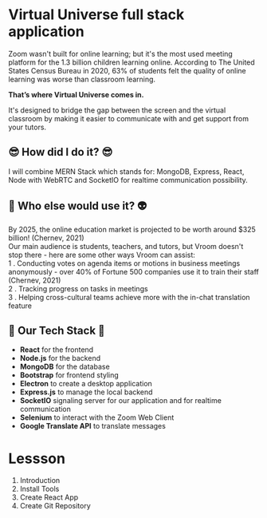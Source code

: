 # Virtual Universe full stack application

Zoom wasn't built for online learning; but it's the most used meeting platform for the 1.3 billion children learning online. According to The United States Census Bureau in 2020, 63% of students felt the quality of online learning was worse than classroom learning.

**That’s where Virtual Universe comes in.**

It's designed to bridge the gap between the screen and the virtual classroom by making it easier to communicate with and get support from your tutors.

## 😎 How did I do it? 😎

I will combine MERN Stack which stands for: MongoDB, Express, React, Node with WebRTC and SocketIO for realtime communication possibility.

## 👾 Who else would use it? 👽

By 2025, the online education market is projected to be worth around \$325 billion! (Chernev, 2021) <br/>
Our main audience is students, teachers, and tutors, but Vroom doesn't stop there - here are some other ways Vroom can assist:<br />
1 . Conducting votes on agenda items or motions in business meetings anonymously - over 40% of Fortune 500 companies use it to train their staff (Chernev, 2021) <br />
2 . Tracking progress on tasks in meetings <br />
3 . Helping cross-cultural teams achieve more with the in-chat translation feature <br />

## 🧮 Our Tech Stack 🧮

- **React** for the frontend
- **Node.js** for the backend
- **MongoDB** for the database
- **Bootstrap** for frontend styling
- **Electron** to create a desktop application
- **Express.js** to manage the local backend
- **SocketIO** signaling server for our application and for realtime communication
- **Selenium** to interact with the Zoom Web Client
- **Google Translate API** to translate messages

# Lessson

1. Introduction
2. Install Tools
3. Create React App
4. Create Git Repository
